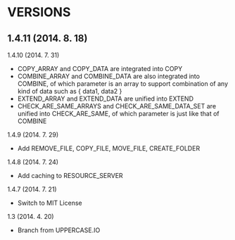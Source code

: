 VERSIONS
========
1.4.11 (2014. 8. 18)
- 

1.4.10 (2014. 7. 31)
- COPY_ARRAY and COPY_DATA are integrated into COPY
- COMBINE_ARRAY and COMBINE_DATA are also integrated into COMBINE, of which parameter is an array to support combination of any kind of data such as { data1, data2 }
- EXTEND_ARRAY and EXTEND_DATA are unified into EXTEND
- CHECK_ARE_SAME_ARRAYS and CHECK_ARE_SAME_DATA_SET are unified into CHECK_ARE_SAME, of which parameter is just like that of COMBINE

1.4.9 (2014. 7. 29)
- Add REMOVE_FILE, COPY_FILE, MOVE_FILE, CREATE_FOLDER

1.4.8 (2014. 7. 24)
- Add caching to RESOURCE_SERVER

1.4.7 (2014. 7. 21)
- Switch to MIT License

1.3 (2014. 4. 20)
- Branch from UPPERCASE.IO
